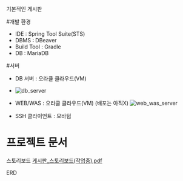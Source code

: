 기본적인 게시판

#개발 환경
- IDE : Spring Tool Suite(STS)
- DBMS : DBeaver
- Build Tool : Gradle
- DB : MariaDB

#서버
- DB 서버 : 오라클 클라우드(VM)
-  ![db_server](https://github.com/benchel/web_using_spring/assets/70846279/bcb5172f-2243-45a2-8464-f9aec98e0515)
- WEB/WAS : 오라클 클라우드(VM) (배포는 아직X)
 ![web_was_server](https://github.com/benchel/web_using_spring/assets/70846279/fca0ca4c-aa73-40fb-9a89-599d151ace3c)

- SSH 클라이언트 : 모바텀
  
# 프로젝트 문서
스토리보드
[게시판_스토리보드(작업중).pdf](https://github.com/user-attachments/files/15816129/_.pdf)

ERD
